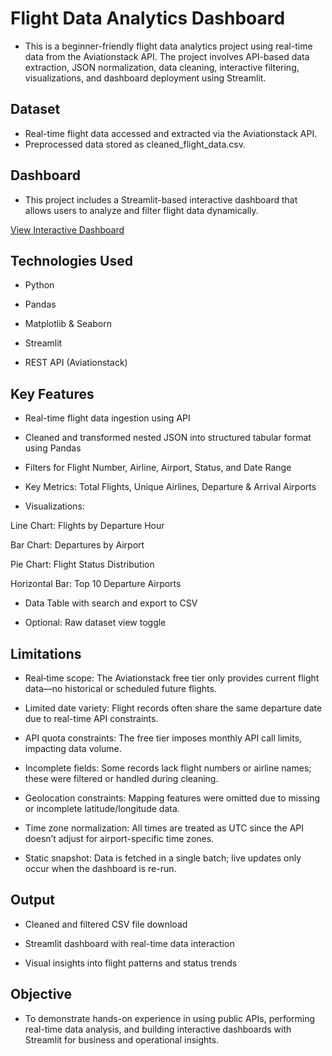 # Flight Data Analytics Dashboard
- This is a beginner-friendly flight data analytics project using real-time data from the Aviationstack API. The project involves API-based data extraction, JSON normalization, data cleaning, interactive filtering, visualizations, and dashboard deployment using Streamlit.

## Dataset
- Real-time flight data accessed and extracted via the Aviationstack API.
- Preprocessed data stored as cleaned_flight_data.csv.

## Dashboard
- This project includes a Streamlit-based interactive dashboard that allows users to analyze and filter flight data dynamically.

[View Interactive Dashboard](https://vandya-sharma.github.io/sales-data-analysis/)

## Technologies Used

- Python

- Pandas

- Matplotlib & Seaborn

- Streamlit

- REST API (Aviationstack)

## Key Features

- Real-time flight data ingestion using API

- Cleaned and transformed nested JSON into structured tabular format using Pandas

- Filters for Flight Number, Airline, Airport, Status, and Date Range

- Key Metrics: Total Flights, Unique Airlines, Departure & Arrival Airports

- Visualizations:

Line Chart: Flights by Departure Hour

Bar Chart: Departures by Airport

Pie Chart: Flight Status Distribution

Horizontal Bar: Top 10 Departure Airports

- Data Table with search and export to CSV

- Optional: Raw dataset view toggle

## Limitations

- Real‑time scope: The Aviationstack free tier only provides current flight data—no historical or scheduled future flights.

- Limited date variety: Flight records often share the same departure date due to real-time API constraints.

- API quota constraints: The free tier imposes monthly API call limits, impacting data volume.

- Incomplete fields: Some records lack flight numbers or airline names; these were filtered or handled during cleaning.

- Geolocation constraints: Mapping features were omitted due to missing or incomplete latitude/longitude data.

- Time zone normalization: All times are treated as UTC since the API doesn’t adjust for airport-specific time zones.

- Static snapshot: Data is fetched in a single batch; live updates only occur when the dashboard is re-run.

## Output

- Cleaned and filtered CSV file download

- Streamlit dashboard with real-time data interaction

- Visual insights into flight patterns and status trends

## Objective
- To demonstrate hands-on experience in using public APIs, performing real-time data analysis, and building interactive dashboards with Streamlit for business and operational insights.
